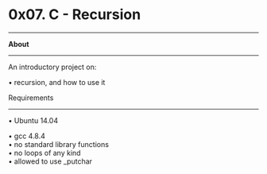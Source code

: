  # 0x07. C - Recursion
  <hr>
  <b>About </b>
 <hr>
 An introductory project on:<p>

  • recursion, and how to use it

 Requirements
 <hr> 
 • Ubuntu 14.04 <br> <p>
 • gcc 4.8.4 <br>
 • no standard library functions <br>
 • no loops of any kind <br>
 • allowed to use _putchar <br>  <p>
